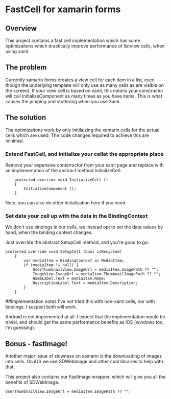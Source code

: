 # FastCell for xamarin forms

## Overview
This project contains a fast cell implementation which has some optimizaitons which drastically improve performance of listview cells, when using xaml. 

## The problem
Currently xamarin forms creates a view cell for each item in a list, even though the underlying template will only use as many cells as are visible on the screen). If your view cell is based on xaml, this means your constructor will call InitializeComponent as many times as you have items. This is what causes the jumping and stuttering when you use Xaml.



## The solution

The optimizaitons work by only initilaizing the xamarin cells for the actual cells which are used. The code changes required to achieve this are minimial.

### Extend FastCell, and initialize your cellat the appropriate place
Remove your expensive contstructor from your xaml page and replace with an implementation of the abstract method InitializeCell:

		protected override void InitializeCell ()
		{
			InitializeComponent ();
		}
		
Note, you can also do other initialization here if you need.

### Set data your cell up with the data in the BindingContext
We don't use bindings in our cells, we instead opt to set the data values by hand, when the binding context changes.

Just override the abstract SetupCell method, and you're good to go:

	protected override void SetupCell (bool isRecycled)
		{
			var mediaItem = BindingContext as MediaItem;
			if (mediaItem != null) {
				UserThumbnailView.ImageUrl = mediaItem.ImagePath ?? "";
				ImageView.ImageUrl = mediaItem.ThumbnailImagePath ?? "";
				NameLabel.Text = mediaItem.Name;
				DescriptionLabel.Text = mediaItem.Description;
			}
		}
		
		
##Implementation notes
I've not tried this with non-xaml cells, nor with bindings. I suspect both will work.

Android is not implemented at all. I expect that the implementation would be trivial, and should get the same performance benefits as iOS (windows too, I'm guessing).



## Bonus - fastImage!
Another major issue of slowness on xamarin is the downloading of images into cells. On iOS we use SDWebImage and other cool libraries to help with that. 

This project also contains our FastImage wrapper, which will give you all the benefits of SDWebImage.

	UserThumbnailView.ImageUrl = mediaItem.ImagePath ?? "";

